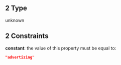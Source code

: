 ## 2 Type

unknown

## 2 Constraints

**constant**: the value of this property must be equal to:

```json
"advertizing"
```

